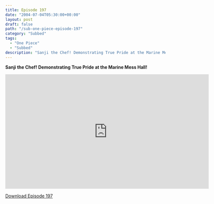 ```yaml
---
title: Episode 197
date: "2004-07-04T05:30:00+00:00"
layout: post
draft: false
path: "/sub-one-piece-episode-197"
category: "Subbed"
tags:
  - "One Piece"
  - "Subbed"
description: "Sanji the Chef! Demonstrating True Pride at the Marine Mess Hall!"
---
```


**Sanji the Chef! Demonstrating True Pride at the Marine Mess Hall!**

<iframe width="640" height="360" src="https://www.rapidvideo.com/e/FXQGLPG2WN" frameborder="0" marginwidth=0 marginheight=0 scrolling=no allowfullscreen></iframe>

<a href="http://ouo.io/qs/eCodkFEQ?s=https://rapidvid.to/d/https://www.rapidvideo.com/e/FXQGLPG2WN">Download Episode 197</a>
